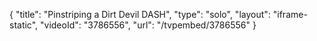 {
    "title": "Pinstriping a Dirt Devil DASH",
    "type": "solo",
    "layout": "iframe-static",
    "videoId": "3786556",
    "url": "\/tvpembed\/3786556"
}